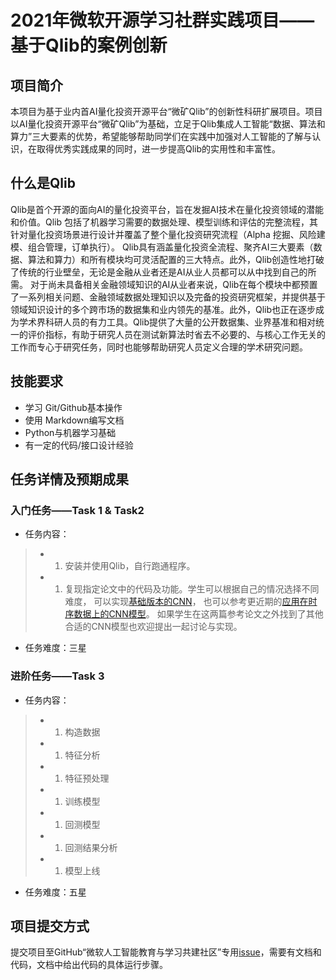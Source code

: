 # 2021年微软开源学习社群实践项目——基于Qlib的案例创新

## 项目简介

本项目为基于业内首AI量化投资开源平台“微矿Qlib”的创新性科研扩展项目。项目以AI量化投资开源平台“微矿Qlib”为基础，立足于Qlib集成人工智能“数据、算法和算力”三大要素的优势，希望能够帮助同学们在实践中加强对人工智能的了解与认识，在取得优秀实践成果的同时，进一步提高Qlib的实用性和丰富性。

## 什么是Qlib

Qlib是首个开源的面向AI的量化投资平台，旨在发掘AI技术在量化投资领域的潜能和价值。Qlib 包括了机器学习需要的数据处理、模型训练和评估的完整流程，其针对量化投资场景进行设计并覆盖了整个量化投资研究流程（Alpha 挖掘、风险建模、组合管理，订单执行）。 Qlib具有涵盖量化投资全流程、聚齐AI三大要素（数据、算法和算力）和所有模块均可灵活配置的三大特点。此外，Qlib创造性地打破了传统的行业壁垒，无论是金融从业者还是AI从业人员都可以从中找到自己的所需。 对于尚未具备相关金融领域知识的AI从业者来说，Qlib在每个模块中都预置了一系列相关问题、金融领域数据处理知识以及完备的投资研究框架，并提供基于领域知识设计的多个跨市场的数据集和业内领先的基准。此外，Qlib也正在逐步成为学术界科研人员的有力工具。Qlib提供了大量的公开数据集、业界基准和相对统一的评价指标，有助于研究人员在测试新算法时省去不必要的、与核心工作无关的工作而专心于研究任务，同时也能够帮助研究人员定义合理的学术研究问题。

## 技能要求

- 学习 Git/Github基本操作
- 使用 Markdown编写文档
- Python与机器学习基础
- 有一定的代码/接口设计经验

## 任务详情及预期成果

### 入门任务——Task 1 & Task2

- 任务内容：

> - 1. 安装并使用Qlib，自行跑通程序。
> - 1. 复现指定论文中的代码及功能。学生可以根据自己的情况选择不同难度， 可以实现[基础版本的CNN](https://link.springer.com/chapter/10.1007%2F978-3-642-46466-9_18)， 也可以参考更近期的[应用在时序数据上的CNN模型](https://arxiv.org/abs/1608.08242v1)。 如果学生在这两篇参考论文之外找到了其他合适的CNN模型也欢迎提出一起讨论与实现。
>

- 任务难度：三星

### 进阶任务——Task 3

- 任务内容：

> - 1. 构造数据
> - 1. 特征分析
> - 1. 特征预处理
> - 1. 训练模型
> - 1. 回测模型
> - 1. 回测结果分析
> - 1. 模型上线

- 任务难度：五星

## 项目提交方式

提交项目至GitHub“微软人工智能教育与学习共建社区”专用[issue](https://github.com/microsoft/ai-edu/issues/681)，需要有文档和代码，文档中给出代码的具体运行步骤。
